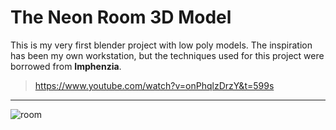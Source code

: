 # The Neon Room 3D Model
This is my very first blender project with low poly models.
The inspiration has been my own workstation, but the techniques used for this project were borrowed from **Imphenzia**.
> https://www.youtube.com/watch?v=onPhqlzDrzY&t=599s

*** 

![room](./room.png)
